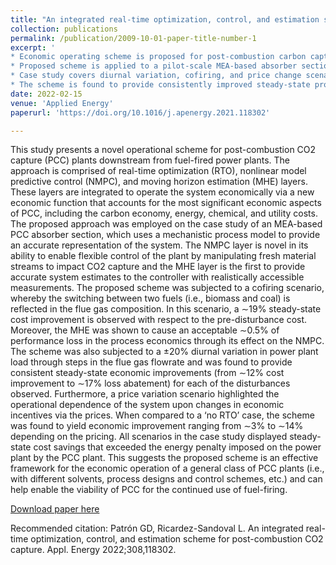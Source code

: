 ```yaml
---
title: "An integrated real-time optimization, control, and estimation scheme for post-combustion CO2 capture"
collection: publications
permalink: /publication/2009-10-01-paper-title-number-1
excerpt: ' 
* Economic operating scheme is proposed for post-combustion carbon capture plants. <br/> *Comprehensive economic function is developed to incentivize cost reduction. <br/>
* Proposed scheme is applied to a pilot-scale MEA-based absorber section case study. <br/> 
* Case study covers diurnal variation, cofiring, and price change scenarios. <br/> 
* The scheme is found to provide consistently improved steady-state process economics. '
date: 2022-02-15
venue: 'Applied Energy'
paperurl: 'https://doi.org/10.1016/j.apenergy.2021.118302'

---
```

This study presents a novel operational scheme for post-combustion CO2 capture (PCC) plants downstream from fuel-fired power plants. The approach is comprised of real-time optimization (RTO), nonlinear model predictive control (NMPC), and moving horizon estimation (MHE) layers. These layers are integrated to operate the system economically via a new economic function that accounts for the most significant economic aspects of PCC, including the carbon economy, energy, chemical, and utility costs. The proposed approach was employed on the case study of an MEA-based PCC absorber section, which uses a mechanistic process model to provide an accurate representation of the system. The NMPC layer is novel in its ability to enable flexible control of the plant by manipulating fresh material streams to impact CO2 capture and the MHE layer is the first to provide accurate system estimates to the controller with realistically accessible measurements. The proposed scheme was subjected to a cofiring scenario, whereby the switching between two fuels (i.e., biomass and coal) is reflected in the flue gas composition. In this scenario, a ∼19% steady-state cost improvement is observed with respect to the pre-disturbance cost. Moreover, the MHE was shown to cause an acceptable ∼0.5% of performance loss in the process economics through its effect on the NMPC. The scheme was also subjected to a ±20% diurnal variation in power plant load through steps in the flue gas flowrate and was found to provide consistent steady-state economic improvements (from ∼12% cost improvement to ∼17% loss abatement) for each of the disturbances observed. Furthermore, a price variation scenario highlighted the operational dependence of the system upon changes in economic incentives via the prices. When compared to a ‘no RTO’ case, the scheme was found to yield economic improvement ranging from ∼3% to ∼14% depending on the pricing. All scenarios in the case study displayed steady-state cost savings that exceeded the energy penalty imposed on the power plant by the PCC plant. This suggests the proposed scheme is an effective framework for the economic operation of a general class of PCC plants (i.e., with different solvents, process designs and control schemes, etc.) and can help enable the viability of PCC for the continued use of fuel-firing.

[Download paper here](https://doi.org/10.1016/j.apenergy.2021.118302)

Recommended citation: Patrón GD, Ricardez-Sandoval L. An integrated real-time optimization, control, and estimation scheme for post-combustion CO2 capture. Appl. Energy 2022;308,118302.
